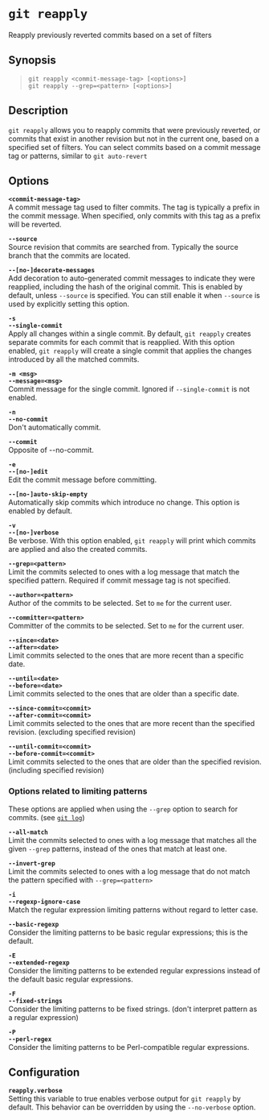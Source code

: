# `git reapply`

Reapply previously reverted commits based on a set of filters

## Synopsis

> `git reapply <commit-message-tag> [<options>]` \
  `git reapply --grep=<pattern> [<options>]`

## Description

`git reapply` allows you to reapply commits that were previously reverted, or commits that exist in another revision but not in the current one, based on a specified set of filters. You can select commits based on a commit message tag or patterns, similar to `git auto-revert`

## Options

__`<commit-message-tag>`__ \
A commit message tag used to filter commits. The tag is typically a prefix in the commit message. When specified, only commits with this tag as a prefix will be reverted.

__`--source`__ \
Source revision that commits are searched from. Typically the source branch that the commits are located.

__`--[no-]decorate-messages`__ \
Add decoration to auto-generated commit messages to indicate they were reapplied, including the hash of the original commit. This is enabled by default, unless `--source` is specified. You can still enable it when `--source` is used by explicitly setting this option.

__`-s`__ \
__`--single-commit`__ \
Apply all changes within a single commit. By default, `git reapply` creates separate commits for each commit that is reapplied. With this option enabled, `git reapply` will create a single commit that applies the changes introduced by all the matched commits.

__`-m <msg>`__ \
__`--message=<msg>`__ \
Commit message for the single commit. Ignored if `--single-commit` is not enabled.

__`-n`__ \
__`--no-commit`__ \
Don't automatically commit.

__`--commit`__ \
Opposite of --no-commit.

__`-e`__ \
__`--[no-]edit`__ \
Edit the commit message before committing.

__`--[no-]auto-skip-empty`__ \
Automatically skip commits which introduce no change.
This option is enabled by default.

__`-v`__ \
__`--[no-]verbose`__ \
Be verbose. With this option enabled, `git reapply` will print which commits
are applied and also the created commits.

__`--grep=<pattern>`__ \
Limit the commits selected to ones with a log message that match the specified pattern. Required if commit message tag is not specified.

__`--author=<pattern>`__ \
Author of the commits to be selected. Set to `me` for the current user.

__`--committer=<pattern>`__ \
Committer of the commits to be selected. Set to `me` for the current user.

__`--since=<date>`__ \
__`--after=<date>`__ \
Limit commits selected to the ones that are more recent than a specific date.

__`--until=<date>`__ \
__`--before=<date>`__ \
Limit commits selected to the ones that are older than a specific date.

__`--since-commit=<commit>`__ \
__`--after-commit=<commit>`__ \
Limit commits selected to the ones that are more recent than the specified revision. (excluding specified revision)

__`--until-commit=<commit>`__ \
__`--before-commit=<commit>`__ \
Limit commits selected to the ones that are older than the specified revision. (including specified revision)

### Options related to limiting patterns

These options are applied when using the `--grep` option to search for commits.
(see [`git log`](https://git-scm.com/docs/git-log))

__`--all-match`__ \
Limit the commits selected to ones with a log message that matches all the given `--grep` patterns, instead of the ones that match at least one.

__`--invert-grep`__ \
Limit the commits selected to ones with a log message that do not match the pattern specified with `--grep=<pattern>`

__`-i`__ \
__`--regexp-ignore-case`__ \
Match the regular expression limiting patterns without regard to letter case.

__`--basic-regexp`__ \
Consider the limiting patterns to be basic regular expressions; this is the default.

__`-E`__ \
__`--extended-regexp`__ \
Consider the limiting patterns to be extended regular expressions instead of the default basic regular expressions.

__`-F`__ \
__`--fixed-strings`__ \
Consider the limiting patterns to be fixed strings. (don't interpret pattern as a regular expression)

__`-P`__ \
__`--perl-regex`__ \
Consider the limiting patterns to be Perl-compatible regular expressions.

## Configuration

__`reapply.verbose`__ \
Setting this variable to true enables verbose output for `git reapply` by default.
This behavior can be overridden by using the `--no-verbose` option.
